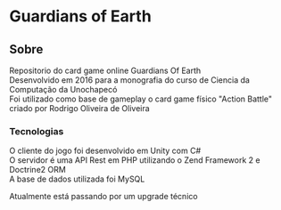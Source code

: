 # Guardians of Earth

## Sobre
Repositorio do card game online Guardians Of Earth  
Desenvolvido em 2016 para a monografia do curso de Ciencia da Computação da Unochapecó  
Foi utilizado como base de gameplay o card game físico "Action Battle" criado por Rodrigo Oliveira de Oliveira  


### Tecnologias
O cliente do jogo foi desenvolvido em Unity com C#  
O servidor é uma API Rest em PHP utilizando o Zend Framework 2 e Doctrine2 ORM  
A base de dados utilizada foi MySQL  
  
Atualmente está passando por um upgrade técnico
